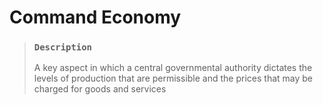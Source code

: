 # Command Economy

> ### `Description`
>
> A key aspect in which a central governmental authority dictates the levels of production that are permissible and the prices that may be charged for goods and services
